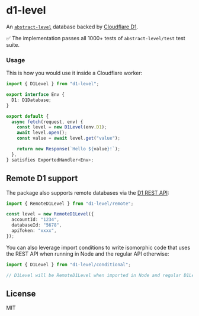 # d1-level

An [`abstract-level`](https://github.com/Level/abstract-level) database backed by [Cloudflare D1](https://developers.cloudflare.com/d1/).

✅ The implementation passes all 1000+ tests of `abstract-level/test` test suite.

### Usage

This is how you would use it inside a Cloudflare worker:

```ts
import { D1Level } from "d1-level";

export interface Env {
  D1: D1Database;
}

export default {
  async fetch(request, env) {
    const level = new D1Level(env.D1);
    await level.open();
    const value = await level.get("value");

    return new Response(`Hello ${value}!`);
  },
} satisfies ExportedHandler<Env>;
```

## Remote D1 support

The package also supports remote databases via the [D1 REST API](https://developers.cloudflare.com/api/operations/cloudflare-d1-query-database):

```ts
import { RemoteD1Level } from "d1-level/remote";

const level = new RemoteD1Level({
  accountId: "1234",
  databaseId: "5678",
  apiToken: "xxxx",
});
```

You can also leverage import conditions to write isomorphic code that uses the REST API when running in Node and the regular API otherwise:

```ts
import { D1Level } from "d1-level/conditional";

// D1Level will be RemoteD1Level when imported in Node and regular D1Level in all other environments.
```

## License

MIT
